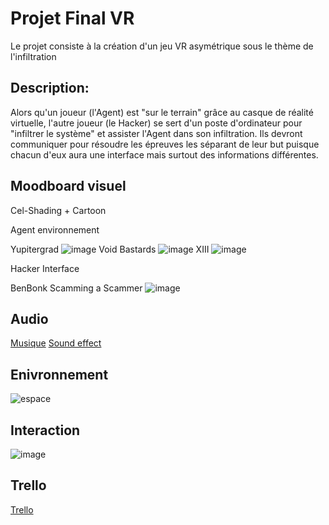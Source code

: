 # Projet Final VR

Le projet consiste à la création d'un jeu VR asymétrique sous le thème de l'infiltration

## Description:
Alors qu'un joueur (l'Agent) est "sur le terrain" grâce au casque de réalité virtuelle, l'autre joueur (le Hacker) se sert d'un poste d'ordinateur pour "infiltrer le système" et assister l'Agent dans son infiltration. Ils devront communiquer pour résoudre les épreuves les séparant de leur but puisque chacun d'eux aura une interface mais surtout des informations différentes. 

## Moodboard visuel
Cel-Shading + Cartoon

Agent environnement

Yupitergrad
![image](https://github.com/RaphBarniques/projet-vr/assets/94623626/00bd7342-a358-4390-8264-e69f7b434630)
Void Bastards
![image](https://github.com/RaphBarniques/projet-vr/assets/94623626/c7939195-00a5-4ed2-b4d2-3404da21b9fc)
XIII
![image](https://github.com/RaphBarniques/projet-vr/assets/94623626/89cea7ce-d310-42f3-9947-9a8d390b693e)


Hacker Interface

BenBonk Scamming a Scammer
![image](https://github.com/RaphBarniques/projet-vr/assets/94623626/924d0193-abd2-46a6-942a-b088d255df21)


## Audio
[Musique](https://youtu.be/qgCrJfKJzxU?si=PfIR99uE95eXwbJz)
[Sound effect](https://youtu.be/OOOm7jZicEg?si=0FtyFITP6Fif3zRG)

## Enivronnement
![espace](https://github.com/RaphBarniques/projet-vr/assets/94623626/b3c637ea-3fd0-409e-a107-d098558bc023)

## Interaction
![image](https://github.com/RaphBarniques/projet-vr/assets/94623626/7ae08b95-26d2-4f5a-b09c-2f8d5f18eb98)

## Trello
[Trello](https://trello.com/invite/b/O0TEHqze/ATTIb08e1f2aa7d34f7ad289041af6acb66846E95654/projet-vr)

